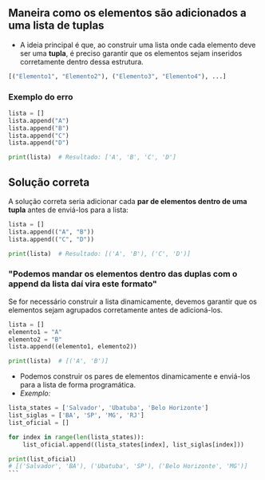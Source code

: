 ## Maneira como os elementos são adicionados a uma **lista de tuplas**
- A ideia principal é que, ao construir uma lista onde cada elemento deve ser uma **tupla**, é preciso garantir que os elementos sejam inseridos corretamente dentro dessa estrutura.  
```python
[("Elemento1", "Elemento2"), ("Elemento3", "Elemento4"), ...]
```
### **Exemplo do erro**
```python
lista = []
lista.append("A")
lista.append("B")
lista.append("C")
lista.append("D")

print(lista)  # Resultado: ['A', 'B', 'C', 'D']
```

## **Solução correta**
A solução correta seria adicionar cada **par de elementos dentro de uma tupla** antes de enviá-los para a lista:

```python
lista = []
lista.append(("A", "B"))
lista.append(("C", "D"))

print(lista)  # Resultado: [('A', 'B'), ('C', 'D')]
```

### **"Podemos mandar os elementos dentro das duplas com o append da lista daí vira este formato"**  
Se for necessário construir a lista dinamicamente, devemos garantir que os elementos sejam agrupados corretamente antes de adicioná-los.

```python
lista = []
elemento1 = "A"
elemento2 = "B"
lista.append((elemento1, elemento2))

print(lista)  # [('A', 'B')]
```
- Podemos construir os pares de elementos dinamicamente e enviá-los para a lista de forma programática.
- *Exemplo:*

````py
lista_states = ['Salvador', 'Ubatuba', 'Belo Horizonte']
list_siglas = ['BA', 'SP', 'MG', 'RJ']
list_oficial = []

for index in range(len(lista_states)):
    list_oficial.append((lista_states[index], list_siglas[index]))

print(list_oficial)
# [('Salvador', 'BA'), ('Ubatuba', 'SP'), ('Belo Horizonte', 'MG')]
```

````